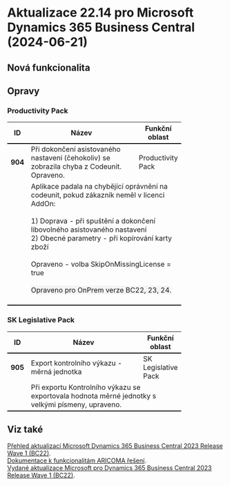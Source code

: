 ﻿# Aktualizace 22.14 pro Microsoft Dynamics 365 Business Central (2024-06-21)

## Nová funkcionalita

## Opravy

### Productivity Pack
<table style="width:80%"><tr><th style="width:8%">ID</th><th style="width:70%">Název</th><th style="width:22%">Funkční oblast</th></tr>
<tr>
        <td style="border-top: 2px solid #000;"><b>904</b></td>
        <td style="border-top: 2px solid #000;">Při dokončení asistovaného nastavení (čehokoliv) se zobrazila chyba z Codeunit. Opraveno.</td>
        <td style="border-top: 2px solid #000;">Productivity Pack</td>
        </tr><tr>
            <td style="border-bottom: 2px solid #000;"></td>
            <td style="border-bottom: 2px solid #000;" colspan="2"><div><span style="box-sizing:border-box;">Aplikace padala na chybějící oprávnění na codeunit, pokud zákazník neměl v licenci AddOn:<br style="box-sizing:border-box;"></span><div style="box-sizing:border-box;"><br style="box-sizing:border-box;"> </div><div style="box-sizing:border-box;">1) Doprava - při spuštění a dokončení libovolného asistovaného nastavení<br style="box-sizing:border-box;"> </div><span style="box-sizing:border-box;">2) Obecné parametry - při kopírování karty zboží</span> </div><div><span style="box-sizing:border-box;"><br></span> </div><div><span style="box-sizing:border-box;"><span style="display:inline !important;">Opraveno - volba SkipOnMissingLicense = true</span><br></span> </div><div><br> </div><div><span style="color:rgba(0, 0, 0, 0.9);background-color:rgb(244, 244, 244);display:inline !important;">Opraveno pro OnPrem verze BC22, 23, 24.</span><br><br> </div></td>
            </tr> </table>

### SK Legislative Pack
<table style="width:80%"><tr><th style="width:8%">ID</th><th style="width:70%">Název</th><th style="width:22%">Funkční oblast</th></tr>
<tr>
        <td style="border-top: 2px solid #000;"><b>905</b></td>
        <td style="border-top: 2px solid #000;">Export kontrolního výkazu - měrná jednotka</td>
        <td style="border-top: 2px solid #000;">SK Legislative Pack</td>
        </tr><tr>
            <td style="border-bottom: 2px solid #000;"></td>
            <td style="border-bottom: 2px solid #000;" colspan="2"><div>Při exportu Kontrolního výkazu se exportovala hodnota měrné jednotky s velkými písmeny, upraveno.&nbsp; </div></td>
            </tr> </table>

## Viz také 

[Přehled aktualizací Microsoft Dynamics 365 Business Central 2023 Release Wave 1 (BC22)](Updates-bc22.md).  
[Dokumentace k funkcionalitám ARICOMA řešení](https://muj.autocont.cz/docs/cs-cz/dynamics365/business-central/Solutions/solutions.html).    
[Vydané aktualizace Microsoft pro Dynamics 365 Business Central 2023 Release Wave 1 (BC22)](https://support.microsoft.com/en-us/topic/released-updates-for-microsoft-dynamics-365-business-central-2023-release-wave-1-37e2d08e-6f61-4522-90ba-1cea59d8de51).  

